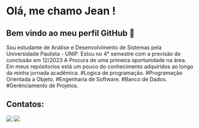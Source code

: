 
# Olá, me chamo Jean ! 
## Bem vindo ao meu perfil GitHub 👋

Sou estudante de Análise e Desenvolvimento de Sistemas pela Universidade Paulista - UNIP.
Estou no 4° semestre com a previsão de conclusão em 12/2023
A Procura de uma primeira oportunidade na área.
Em meus repósitorios está um pouco do conhecimento adquiridos ao longo da minha jornada acadêmica.
#Logica de programação.
#Programação Orientada a Objeto.
#Engenharia de Software.
#Banco de Dados.
#Gerênciamento de Projetos.
## Contatos:

<div>

<a href = "mailto:jean.adrianomartin@gmail.com"><img loading="lazy" src="https://img.shields.io/badge/Gmail-D14836?style=for-the-badge&logo=gmail&logoColor=white" target="_blank"></a>
<a href="https://www.linkedin.com/in/jean-martin-2097ba1ab/" target="_blank"><img loading="lazy" src="https://img.shields.io/badge/-LinkedIn-%230077B5?style=for-the-badge&logo=linkedin&logoColor=white" target="_blank"></a>   
</div>





